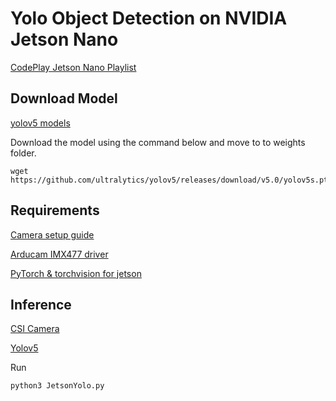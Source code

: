 # Yolo Object Detection on NVIDIA Jetson Nano 

[CodePlay Jetson Nano Playlist](https://www.youtube.com/watch?v=5-SIV7r2uiU&list=PLZIi3Od9VUwW49q6T1VjShktoOgrDi3O4)

## Download Model
[yolov5 models](https://github.com/ultralytics/yolov5/releases)

Download the model using the command below and move to to weights folder.
```
wget https://github.com/ultralytics/yolov5/releases/download/v5.0/yolov5s.pt
```

## Requirements
[Camera setup guide](https://www.arducam.com/docs/camera-for-jetson-nano/native-jetson-cameras-imx219-imx477/imx477/)

[Arducam IMX477 driver](https://www.arducam.com/docs/camera-for-jetson-nano/native-jetson-cameras-imx219-imx477/imx477-how-to-install-the-driver/)

[PyTorch & torchvision for jetson](https://forums.developer.nvidia.com/t/pytorch-for-jetson-version-1-9-0-now-available/72048)

## Inference
[CSI Camera](https://github.com/JetsonHacksNano/CSI-Camera)

[Yolov5](https://github.com/ultralytics/yolov5)

Run
```
python3 JetsonYolo.py
```


